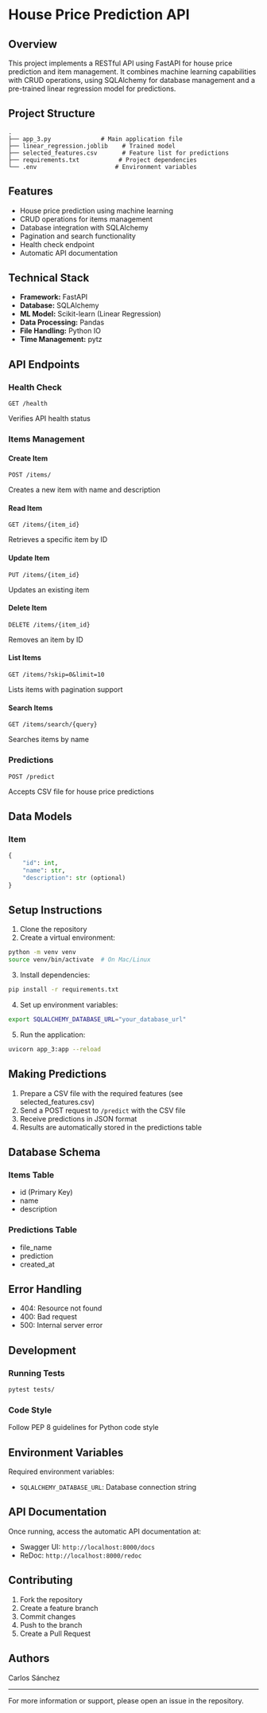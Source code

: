 # House Price Prediction API

## Overview
This project implements a RESTful API using FastAPI for house price prediction and item management. It combines machine learning capabilities with CRUD operations, using SQLAlchemy for database management and a pre-trained linear regression model for predictions.

## Project Structure
```
.
├── app_3.py              # Main application file
├── linear_regression.joblib    # Trained model
├── selected_features.csv       # Feature list for predictions
├── requirements.txt           # Project dependencies
└── .env                      # Environment variables
```

## Features
- House price prediction using machine learning
- CRUD operations for items management
- Database integration with SQLAlchemy
- Pagination and search functionality
- Health check endpoint
- Automatic API documentation

## Technical Stack
- **Framework:** FastAPI
- **Database:** SQLAlchemy
- **ML Model:** Scikit-learn (Linear Regression)
- **Data Processing:** Pandas
- **File Handling:** Python IO
- **Time Management:** pytz

## API Endpoints

### Health Check
```http
GET /health
```
Verifies API health status

### Items Management

#### Create Item
```http
POST /items/
```
Creates a new item with name and description

#### Read Item
```http
GET /items/{item_id}
```
Retrieves a specific item by ID

#### Update Item
```http
PUT /items/{item_id}
```
Updates an existing item

#### Delete Item
```http
DELETE /items/{item_id}
```
Removes an item by ID

#### List Items
```http
GET /items/?skip=0&limit=10
```
Lists items with pagination support

#### Search Items
```http
GET /items/search/{query}
```
Searches items by name

### Predictions
```http
POST /predict
```
Accepts CSV file for house price predictions

## Data Models

### Item
```python
{
    "id": int,
    "name": str,
    "description": str (optional)
}
```

## Setup Instructions

1. Clone the repository
2. Create a virtual environment:
```bash
python -m venv venv
source venv/bin/activate  # On Mac/Linux
```

3. Install dependencies:
```bash
pip install -r requirements.txt
```

4. Set up environment variables:
```bash
export SQLALCHEMY_DATABASE_URL="your_database_url"
```

5. Run the application:
```bash
uvicorn app_3:app --reload
```

## Making Predictions

1. Prepare a CSV file with the required features (see selected_features.csv)
2. Send a POST request to `/predict` with the CSV file
3. Receive predictions in JSON format
4. Results are automatically stored in the predictions table

## Database Schema

### Items Table
- id (Primary Key)
- name
- description

### Predictions Table
- file_name
- prediction
- created_at

## Error Handling
- 404: Resource not found
- 400: Bad request
- 500: Internal server error

## Development

### Running Tests
```bash
pytest tests/
```

### Code Style
Follow PEP 8 guidelines for Python code style

## Environment Variables
Required environment variables:
- `SQLALCHEMY_DATABASE_URL`: Database connection string

## API Documentation
Once running, access the automatic API documentation at:
- Swagger UI: `http://localhost:8000/docs`
- ReDoc: `http://localhost:8000/redoc`

## Contributing
1. Fork the repository
2. Create a feature branch
3. Commit changes
4. Push to the branch
5. Create a Pull Request

## Authors
Carlos Sánchez

---

For more information or support, please open an issue in the repository.